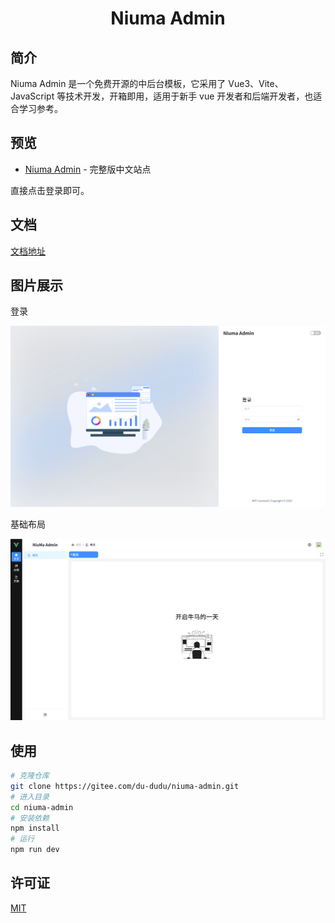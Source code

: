 <div align="center">
  <h1>Niuma Admin</h1>
</div>

## 简介

Niuma Admin 是一个免费开源的中后台模板，它采用了 Vue3、Vite、JavaScript 等技术开发，开箱即用，适用于新手 vue 开发者和后端开发者，也适合学习参考。

## 预览

- [Niuma Admin](https://niuma-admin.salted-fish.top/) - 完整版中文站点

直接点击登录即可。

## 文档

[文档地址](https://niuma-admin-doc.salted-fish.top/)

## 图片展示

登录

![](./doc/img/login.png)

基础布局

![](./doc/img/layout.png)

## 使用

```bash
# 克隆仓库
git clone https://gitee.com/du-dudu/niuma-admin.git
# 进入目录
cd niuma-admin
# 安装依赖
npm install
# 运行
npm run dev
```

## 许可证

[MIT](./LICENSE)
